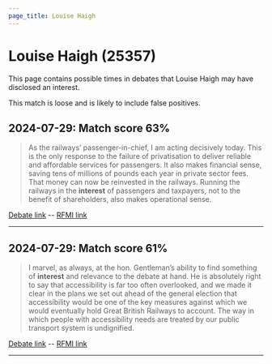 ```yaml
---
page_title: Louise Haigh
---
```


# Louise Haigh  (25357)

This page contains possible times in debates that Louise Haigh may have disclosed an interest.

This match is loose and is likely to include false positives. 



## 2024-07-29: Match score 63%

>As the railways’ passenger-in-chief, I am acting decisively today. This is the only response to the failure of privatisation to deliver reliable and affordable services for passengers. It also makes financial sense, saving tens of millions of pounds each year in private sector fees. That money can now be reinvested in the railways. Running the railways in the **interest** of passengers and taxpayers, not to the benefit of shareholders, also makes operational sense.

[Debate link](https://www.theyworkforyou.com/debates/?id=2024-07-29c.1074.0)  --  [RFMI link](https://www.theyworkforyou.com/mp/25357/register)


---



## 2024-07-29: Match score 61%

>I marvel, as always, at the hon. Gentleman’s ability to find something of **interest** and relevance to the debate at hand. He is absolutely right to say that accessibility is far too often overlooked, and we made it clear in the plans we set out ahead of the general election that accessibility would be one of the key measures against which we would eventually hold Great British Railways to account. The way in which people with accessibility needs are treated by our public transport system is undignified.

[Debate link](https://www.theyworkforyou.com/debates/?id=2024-07-29c.1072.3)  --  [RFMI link](https://www.theyworkforyou.com/mp/25357/register)


---

